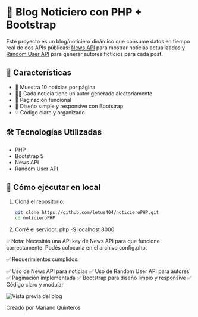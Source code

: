 # 📰 Blog Noticiero con PHP + Bootstrap

Este proyecto es un blog/noticiero dinámico que consume datos en tiempo real de dos APIs públicas: [News API](https://newsapi.org/) para mostrar noticias actualizadas y [Random User API](https://randomuser.me/) para generar autores ficticios para cada post.

## 🚀 Características

- 📰 Muestra 10 noticias por página
- 🧑‍💻 Cada noticia tiene un autor generado aleatoriamente
- 📄 Paginación funcional
- 🎨 Diseño simple y responsive con Bootstrap
- 💡 Código claro y organizado

## 🛠 Tecnologías Utilizadas

- PHP
- Bootstrap 5
- News API
- Random User API

## 🧪 Cómo ejecutar en local

1. Cloná el repositorio:
   ```bash
   git clone https://github.com/letus404/noticieroPHP.git
   cd noticieroPHP

2. Corré el servidor:
php -S localhost:8000

💡 Nota: Necesitás una API key de News API para que funcione correctamente. Podés colocarla en el archivo config.php.

✅ Requerimientos cumplidos:

✅ Uso de News API para noticias
✅ Uso de Random User API para autores
✅ Paginación implementada
✅ Bootstrap para diseño limpio y responsive
✅ Código claro y modular

![Vista previa del blog](image.png)


Creado por Mariano Quinteros 
